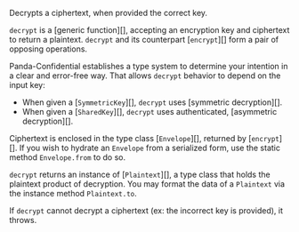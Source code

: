 Decrypts a ciphertext, when provided the correct key.

`decrypt` is a [generic function][], accepting an encryption key and ciphertext to return a plaintext.  `decrypt` and its counterpart [`encrypt`][] form a pair of opposing operations.

Panda-Confidential establishes a type system to determine your intention in a clear and error-free way.  That allows `decrypt` behavior to depend on the input key:
 - When given a [`SymmetricKey`][], `decrypt` uses [symmetric decryption][].
 - When given a [`SharedKey`][], `decrypt` uses authenticated, [asymmetric decryption][].

Ciphertext is enclosed in the type class [`Envelope`][], returned by [`encrypt`][].  If you wish to hydrate an `Envelope` from a serialized form, use the static method `Envelope.from` to do so.

`decrypt` returns an instance of [`Plaintext`][], a type class that holds the plaintext product of decryption.  You may format the data of a `Plaintext` via the instance method `Plaintext.to`.

If `decrypt` cannot decrypt a ciphertext (ex: the incorrect key is provided), it throws.
